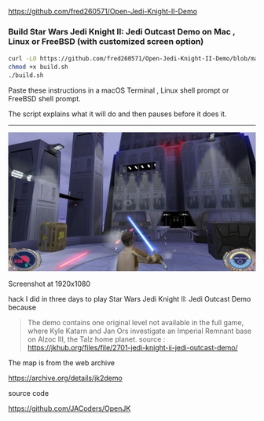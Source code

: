 https://github.com/fred260571/Open-Jedi-Knight-II-Demo


### Build Star Wars Jedi Knight II: Jedi Outcast Demo on Mac , Linux or FreeBSD (with customized screen option)

```bash
curl -LO https://github.com/fred260571/Open-Jedi-Knight-II-Demo/blob/main/build.sh
chmod +x build.sh
./build.sh
```

Paste these instructions in a macOS Terminal , Linux shell prompt or FreeBSD shell prompt.

The script explains what it will do and then pauses before it does it.

***


![Screenshot at 1920x1080](https://github.com/fred260571/Open-Jedi-Knight-II-Demo/blob/main/Jedi-Knight-II-Demo.jpg)


Screenshot at 1920x1080


hack I did in three days to play Star Wars Jedi Knight II: Jedi Outcast Demo because


>The demo contains one original level not available in the full game, where Kyle Katarn and Jan Ors investigate an Imperial Remnant base on Alzoc III, the Talz home planet.
source : https://jkhub.org/files/file/2701-jedi-knight-ii-jedi-outcast-demo/





The map is from the web archive

https://archive.org/details/jk2demo


source code

https://github.com/JACoders/OpenJK
